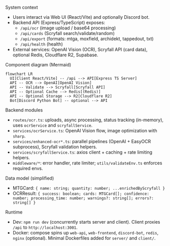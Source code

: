System context

- Users interact via Web UI (React/Vite) and optionally Discord bot.
- Backend API (Express/TypeScript) exposes:
  - `/api/ocr` (image upload / base64 processing)
  - `/api/cards` (Scryfall search/validate/random)
  - `/api/export` (formats: mtga, moxfield, archidekt, tappedout, txt)
  - `/api/health` (health)
- External services: OpenAI Vision (OCR), Scryfall API (card data), optional Redis, Cloudflare R2, Supabase.

Component diagram (Mermaid)

```mermaid
flowchart LR
  UI[Client React/Vite] -- /api --> API[Express TS Server]
  API -- OCR --> OpenAI[OpenAI Vision]
  API -- Validate --> Scryfall[Scryfall API]
  API -- Optional Cache --> Redis[(Redis)]
  API -- Optional Storage --> R2[Cloudflare R2]
  Bot[Discord Python Bot] -- optional --> API
```

Backend modules

- `routes/ocr.ts`: uploads, async processing, status tracking (in-memory), uses `ocrService` and `scryfallService`.
- `services/ocrService.ts`: OpenAI Vision flow, image optimization with `sharp`.
- `services/enhanced-ocr*.ts`: parallel pipelines (OpenAI + EasyOCR subprocess), Scryfall validation helpers.
- `services/scryfallService.ts`: axios client + caching + rate limiting helpers.
- `middleware/*`: error handler, rate limiter; `utils/validateEnv.ts` enforces required envs.

Data model (simplified)

- MTGCard: `{ name: string; quantity: number; ...enrichedByScryfall }`
- OCRResult: `{ success: boolean; cards: MTGCard[]; confidence: number; processing_time: number; warnings?: string[]; errors?: string[] }`

Runtime

- Dev: `npm run dev` (concurrently starts server and client). Client proxies `/api` to `http://localhost:3001`.
- Docker: compose spins up `web-api`, `web-frontend`, `discord-bot`, `redis`, `nginx` (optional). Minimal Dockerfiles added for `server/` and `client/`.
